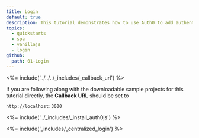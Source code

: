 ```yaml
---
title: Login
default: true
description: This tutorial demonstrates how to use Auth0 to add authentication and authorization to your web app.
topics:
  - quickstarts
  - spa
  - vanillajs
  - login
github:
  path: 01-Login
---
```


<%= include('../../../_includes/_callback_url') %>

If you are following along with the downloadable sample projects for this tutorial directly, the **Callback URL** should be set to

```bash
http://localhost:3000
```

<%= include('../_includes/_install_auth0js') %>

<%= include('_includes/_centralized_login') %>